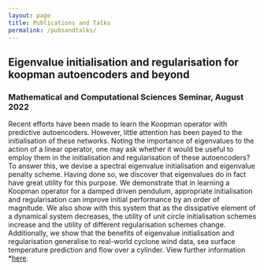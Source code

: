 ```yaml
---
layout: page
title: Publications and Talks
permalink: /pubsandtalks/
---
```


## Eigenvalue initialisation and regularisation for koopman autoencoders and beyond
### Mathematical and Computational Sciences Seminar, August 2022
Recent efforts have been made to learn the Koopman operator with predictive autoencoders. However, little attention has been payed to the initialisation of these networks. Noting the importance of eigenvalues to the action of a linear operator, one may ask whether it would be useful to employ them in the initialisation and regularisation of these autoencoders? To answer this, we devise a spectral eigenvalue initialisation and eigenvalue penalty scheme. Having done so, we discover that eigenvalues do in fact have great utility for this purpose. We demonstrate that in learning a Koopman operator for a damped driven pendulum, appropriate initialisation and regularisation can improve initial performance by an order of magnitude. We also show with this system that as the dissipative element of a dynamical system decreases, the utility of unit circle initialisation schemes increase and the utility of different regularisation schemes change. Additionally, we show that the benefits of eigenvalue initialisation and regularisation generalise to real-world cyclone wind data, sea surface temperature prediction and flow over a cylinder. View further information *[here](https://maths.anu.edu.au/news-events/events/eigenvalue-initialisation-and-regularisation-koopman-autoencoders-and-beyond).